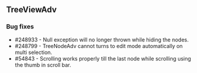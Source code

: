 ## TreeViewAdv

### Bug fixes

* \#248933 - Null exception will no longer thrown while hiding the nodes.
* \#248799 - TreeNodeAdv cannot turns to edit mode automatically on multi selection.
* \#54843 - Scrolling works properly till the last node while scrolling using the thumb in scroll bar.